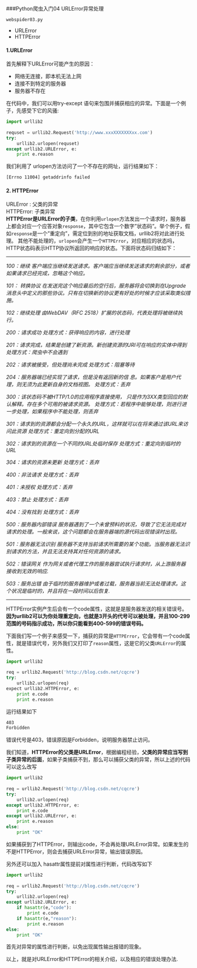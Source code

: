 ###Python爬虫入门04 URLError异常处理

`webspider03.py`

* URLError
* HTTPError

#### 1.URLError

首先解释下URLError可能产生的原因：

* 网络无连接，即本机无法上网
* 连接不到特定的服务器
* 服务器不存在

在代码中，我们可以用try-except 语句来包围并捕获相应的异常。下面是一个例子，先感受下它的风骚:

```python
import urllib2
 
requset = urllib2.Request('http://www.xxxXXXXXXXxx.com')
try:
    urllib2.urlopen(requset)
except urllib2.URLError, e:
    print e.reason
```

我们利用了 urlopen方法访问了一个不存在的网址，运行结果如下：

```bash
[Errno 11004] getaddrinfo failed
```

#### 2. HTTPError

URLError : 父类的异常    
HTTPError: 子类异常    
**HTTPError是URLError的子类**，在你利用`urlopen`方法发出一个请求时，服务器上都会对应一个应答对象`response`，其中它包含一个数字”状态码”。举个例子，假如`response`是一个”重定向”，需定位到别的地址获取文档，urllib2将对此进行处理。
其他不能处理的，`urlopen`会产生一个`HTTPError`，对应相应的状态吗，HTTP状态码表示HTTP协议所返回的响应的状态。下面将状态码归结如下：   

- - -

*100：继续 客户端应当继续发送请求。客户端应当继续发送请求的剩余部分，或者如果请求已经完成，忽略这个响应。*

*101： 转换协议 在发送完这个响应最后的空行后，服务器将会切换到在Upgrade 消息头中定义的那些协议。只有在切换新的协议更有好处的时候才应该采取类似措施。*

*102：继续处理 由WebDAV（RFC 2518）扩展的状态码，代表处理将被继续执行。*

*200：请求成功 处理方式：获得响应的内容，进行处理*

*201：请求完成，结果是创建了新资源。新创建资源的URI可在响应的实体中得到 处理方式：爬虫中不会遇到*

*202：请求被接受，但处理尚未完成 处理方式：阻塞等待*

*204：服务器端已经实现了请求，但是没有返回新的信 息。如果客户是用户代理，则无须为此更新自身的文档视图。 处理方式：丢弃*

*300：该状态码不被HTTP/1.0的应用程序直接使用， 只是作为3XX类型回应的默认解释。存在多个可用的被请求资源。 处理方式：若程序中能够处理，则进行进一步处理，如果程序中不能处理，则丢弃*

*301：请求到的资源都会分配一个永久的URL，这样就可以在将来通过该URL来访问此资源 处理方式：重定向到分配的URL*

*302：请求到的资源在一个不同的URL处临时保存 处理方式：重定向到临时的URL*

*304：请求的资源未更新 处理方式：丢弃*

*400：非法请求 处理方式：丢弃*

*401：未授权 处理方式：丢弃*

*403：禁止 处理方式：丢弃*

*404：没有找到 处理方式：丢弃*

*500：服务器内部错误 服务器遇到了一个未曾预料的状况，导致了它无法完成对请求的处理。一般来说，这个问题都会在服务器端的源代码出现错误时出现。*

*501：服务器无法识别 服务器不支持当前请求所需要的某个功能。当服务器无法识别请求的方法，并且无法支持其对任何资源的请求。*

*502：错误网关 作为网关或者代理工作的服务器尝试执行请求时，从上游服务器接收到无效的响应.*

*503：服务出错 由于临时的服务器维护或者过载，服务器当前无法处理请求。这个状况是临时的，并且将在一段时间以后恢复.*

- - -

HTTPError实例产生后会有一个code属性，这就是是服务器发送的相关错误号。
**因为urllib2可以为你处理重定向，也就是3开头的代号可以被处理，并且100-299范围的号码指示成功，所以你只能看到400-599的错误号码。**

下面我们写一个例子来感受一下，捕获的异常是`HTTPError`，它会带有一个code属性，就是错误代号，另外我们又打印了`reason`属性，这是它的父类`URLError`的属性。

```python
import urllib2

req = urllib2.Request('http://blog.csdn.net/cqcre')
try:
	urllib2.urlopen(req)
expect urllib2.HTTPError, e:
	print e.code
	print e.reason
```

运行结果如下

```bash
403
Forbidden
```

错误代号是403，错误原因是Forbidden，说明服务器禁止访问。

我们知道，**HTTPError的父类是URLError**，根据编程经验，**父类的异常应当写到子类异常的后面**，如果子类捕获不到，那么可以捕获父类的异常，所以上述的代码可以这么改写

```python
import urllib2
 
req = urllib2.Request('http://blog.csdn.net/cqcre')
try:
    urllib2.urlopen(req)
except urllib2.HTTPError, e:
    print e.code
except urllib2.URLError, e:
    print e.reason
else:
    print "OK"
```

如果捕获到了HTTPError，则输出code，不会再处理URLError异常。如果发生的不是HTTPError，则会去捕获URLError异常，输出错误原因。

另外还可以加入 hasattr属性提前对属性进行判断，代码改写如下

```python
import urllib2
 
req = urllib2.Request('http://blog.csdn.net/cqcre')
try:
    urllib2.urlopen(req)
except urllib2.URLError, e:
    if hasattr(e,"code"):
        print e.code
    if hasattr(e,"reason"):
        print e.reason
else:
    print "OK"
```

首先对异常的属性进行判断，以免出现属性输出报错的现象。

以上，就是对URLError和HTTPError的相关介绍，以及相应的错误处理办法.